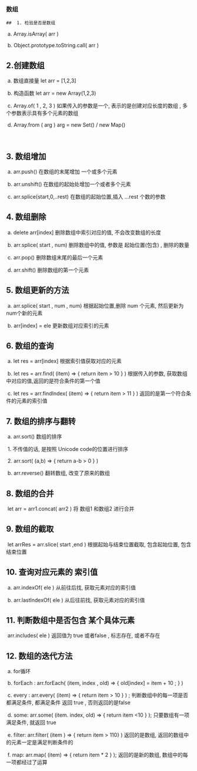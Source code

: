 ### 数组

	##  1. 检验是否是数组	

​	a. Array.isArray( arr )

​	b. Object.prototype.toString.call( arr )

## 2.创建数组

​	a.	数组直接量  let arr = [1,2,3]

​	b.	构造函数  let arr = new Array(1,2,3) 

​	c.	Array.of( 1 , 2, 3  )		如果传入的参数是一个, 表示的是创建对应长度的数组 , 多个参数表示具有多个元素的数组

​	d.	Array.from (  arg )	arg = new Set() / new  Map()

​	

## 3. 数组增加

​	a.	 arr.push()  在数组的末尾增加 一个或多个元素

​	b.	 arr.unshift() 在数组的起始处增加一个或者多个元素

​	c.	arr.splice(start,0,..rest) 在数组的起始位置,插入 ...rest 个数的参数

## 4. 数组删除

​	a.	delete arr[index]  删除数组中索引对应的值, 不会改变数组的长度

​	b.	arr.splice( start , num) 删除数组中的值, 参数是  起始位置(包含) , 删除的数量

​	c.	arr.pop() 删除数组末尾的最后一个元素

​	d.	arr.shift() 删除数组的第一个元素

## 5. 数组更新的方法

​	a.	arr.splice( start , num , num)  根据起始位置,删除 num 个元素, 然后更新为 num个新的元素

​	b.	arr[index] =  ele  更新数组对应索引的元素

## 6. 数组的查询

​	a.	let res = arr[index]  根据索引值获取对应的元素

​	b.	let res = arr.find( (item) => {  return item > 10  } ) 根据传入的参数, 获取数组中对应的值,返回的是符合条件的第一个值

​	c.	let res = arr.findIndex(  (item) => {  return  item > 11   } ) 返回的是第一个符合条件的元素的索引值

## 7. 数组的排序与翻转

​	a.	arr.sort() 数组的排序 

​		1. 	不传值的话, 是按照 Unicode code的位置进行排序

​		2.	arr.sort( (a,b) => {  return  a-b > 0 } )

​	b.	arr.reverse() 翻转数组, 改变了原来的数组

## 8. 数组的合并

​	let arr =  arr1.concat( arr2 )  将 数组1 和数组2 进行合并

## 9. 数组的截取

​	let arrRes =  arr.slice( start ,end ) 根据起始与结束位置截取, 包含起始位置, 包含结束位置

## 10. 查询对应元素的 索引值

​	a. 	arr.indexOf( ele )  从前往后找, 获取元素对应的索引值

​	b.	arr.lastIndexOf( ele )  从后往前找, 获取元素对应的索引值

## 11. 判断数组中是否包含 某个具体元素

​	arr.includes( ele )  返回值为 true 或者false , 标志存在, 或者不存在

## 12. 数组的迭代方法

​	a.	 for循环

​	b.	forEach :	arr.forEach(  (item, index , old) => {  old[index] = item + 10 ;  } )

​	c.	every :	arr.every( (item) => { return item > 10 } ) ;  判断数组中的每一项是否都满足条件, 都满足条件 返回 true , 否则返回的是false

​	d.	some:	arr.some( (item. index, old) => {  return  item <10 } );  只要数组有一项满足条件, 就返回 true

​	e.	filter:	arr.filter( (item ) => { return  item > 110}  )  返回的是数组, 返回的数组中的元素一定是满足判断条件的

​	f.	map:	arr.map(  (item) => {  return item * 2 } );  返回的是新的数组, 数组中的每一项都经过了运算 	

 





 